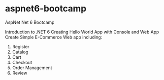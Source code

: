# aspnet6-bootcamp
AspNet Net 6 Bootcamp

Introduction to .NET 6
Creating Hello World App with Console and Web App
Create Simple E-Commerce Web app including:
1. Register
2. Catalog
3. Cart
4. Checkout
5. Order Management
6. Review
